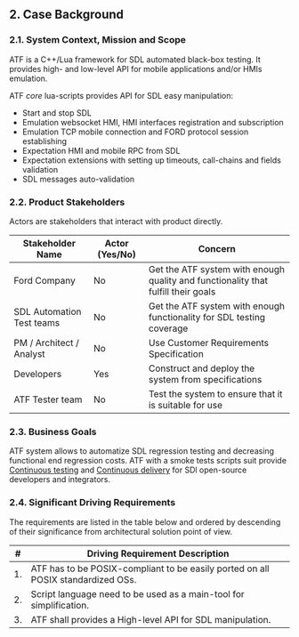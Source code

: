 ## 2.  Case Background

### 2.1. System Context, Mission and Scope

ATF is a C++/Lua framework for SDL automated black-box testing.
It provides high- and low-level API for mobile applications and/or HMIs emulation.

ATF *core* lua-scripts provides API for SDL easy manipulation:
  - Start and stop SDL
  - Emulation websocket HMI, HMI interfaces registration and subscription
  - Emulation TCP mobile connection and FORD protocol session establishing
  - Expectation HMI and mobile RPC from SDL
  - Expectation extensions with setting up timeouts, call-chains and fields validation
  - SDL messages auto-validation 

### 2.2. Product Stakeholders

Actors are stakeholders that interact with product directly.

| Stakeholder Name          | Actor (Yes/No) | Concern  |
|---------------------------|----------------|----------|
| Ford Company              | No             | Get the ATF system with enough quality and functionality that fulfill their goals |
| SDL Automation Test teams | No             | Get the ATF system with enough functionality for SDL testing coverage |
| PM / Architect / Analyst  | No             | Use Customer Requirements Specification |
| Developers                | Yes            | Construct and deploy the system from specifications |
| ATF Tester team           | No             | Test the system to ensure that it is suitable for use |

### 2.3. Business Goals

ATF system allows to automatize SDL regression testing and decreasing functional end regression costs.
ATF with a smoke tests scripts suit provide [Continuous testing](https://en.wikipedia.org/wiki/Continuous_testing) and [Continuous delivery](https://en.wikipedia.org/wiki/Continuous_delivery) for SDl open-source developers and integrators.

### 2.4. Significant Driving Requirements

The requirements are listed in the table below and ordered by descending of their significance from architectural solution point of view.

| \# | **Driving Requirement Description** |
|----|-------------------------------------|
| 1. | ATF has to be POSIX-compliant to be easily ported on all POSIX standardized OSs. |
| 2. | Script language need to be used as a main-tool for simplification. |
| 3. | ATF shall provides a High-level API for SDL manipulation. |
